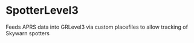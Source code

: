 # SpotterLevel3
Feeds APRS data into GRLevel3 via custom placefiles to allow tracking of Skywarn spotters
